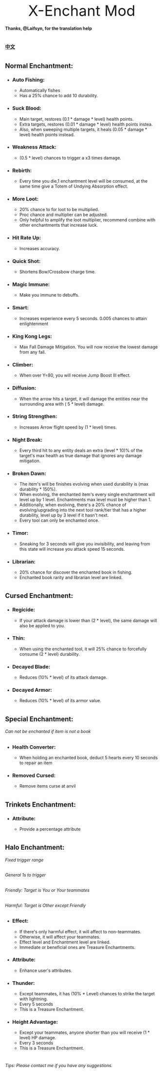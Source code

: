 <div style="text-align: center; font-size: xxx-large"> X-Enchant Mod </div>

#### Thanks, @Laifsyn, for the translation help

#

### [中文](README.md)

#

## Normal Enchantment:

- ### Auto Fishing: 
  - Automatically fishes
  - Has a 25% chance to add 10 durability.
- ### Suck Blood: 
  - Main target, restores (0.1 * damage * level) health points.
  - Extra targets, restores (0.01 * damage * level) health points instea.
  - Also, when sweeping multiple targets, it heals (0.05 * damage * level) health points instead.
- ### Weakness Attack: 
  - (0.5 * level) chances to trigger a x3 times damage.
- ### Rebirth: 
  - Every time you die,1 enchantment level will be consumed, at the same time give a Totem of Undying Absorption effect.
- ### More Loot: 
  - 20% chance to for loot to be multiplied. 
  - Proc chance and multiplier can be adjusted.
  - Only helpful to amplify the loot multiplier, recommend combine with other enchantments that increase luck.
- ### Hit Rate Up: 
  - Increases accuracy.
- ### Quick Shot: 
  - Shortens Bow/Crossbow charge time.
- ### Magic Immune: 
  - Make you immune to debuffs.
- ### Smart: 
  - Increases experience every 5 seconds. 0.005 chances to attain enlightenment
- ### King Kong Legs: 
  - Max Fall Damage Mitigation. You will now receive the lowest damage from any fall.
- ### Climber: 
  - When over Y=80, you will receive Jump Boost III effect.
- ### Diffusion: 
  - When the arrow hits a target, it will damage the entities near the surrounding area with ( 5 * level) damage.
- ### String Strengthen: 
  - Increases Arrow flight speed by (1 * level) times.
- ### Night Break:
  - Every third hit to any entity deals an extra (level * 10)% of the target's max health as true damage that ignores any damage mitigation.
- ### Broken Dawn:
  - The item's will be finishes evolving when used durability is (max durability * 150%).
  - When evolving, the enchanted item's every single enchantment will level up by 1 level. Enchantments max level must be higher than 1.
  - Additionally, when evolving, there's a 20% chance of evolving/upgrading into the next tool rank/tier that has a higher durability, level up by 3 level if it hasn't next.
  - Every tool can only be enchanted once.
- ### Timor: 
  - Sneaking for 3 seconds will give you invisibility, and leaving from this state will increase you attack speed 15 seconds.
- ### Librarian:
  - 20% chance for discover the enchanted book in fishing.
  - Enchanted book rarity and librarian level are linked.

#

## Cursed Enchantment:

- ### Regicide: 
  - If your attack damage is lower than (2 * level), the same damage will also be applied to you.
- ### Thin: 
  - When using the enchanted tool, it will 25% chance to forcefully consume (2 * level) durability.
- ### Decayed Blade: 
  - Reduces (10% * level) of its attack damage.
- ### Decayed Armor: 
  - Reduces (10% * level) of its armor value.

#

## Special Enchantment:
###### Can not be enchanted if item is not a book

- ### Health Converter: 
  - When holding an enchanted book, deduct 5 hearts every 10 seconds to repair an item
- ### Removed Cursed: 
  - Remove items curse at anvil

#

## Trinkets Enchantment:

- ### Attribute: 
  - Provide a percentage attribute

#

## Halo Enchantment:

###### Fixed trigger range

###### General 1s to trigger

###### Friendly: Target is You or Your teammates

###### Harmful: Target is Other except Friendly

- ### Effect: 
  - If there's only harmful effect, it will affect to non-teammates. 
  - Otherwise, it will affect your teammates.
  - Effect level and Enchantment level are linked.
  - Immediate or beneficial ones are Treasure Enchantments.
- ### Attribute: 
  - Enhance user's attributes.
- ### Thunder: 
  - Except teammates, it has (10% * Level) chances to strike the target with lightning.
  - Every 5 seconds
  - This is a Treasure Enchantment.
- ### Height Advantage: 
  - Except your teammates, anyone shorter than you will receive (1 * level) HP damage.
  - Every 3 seconds
  - This is a Treasure Enchantment.

#

###### Tips: Please contact me if you have any suggestions.
